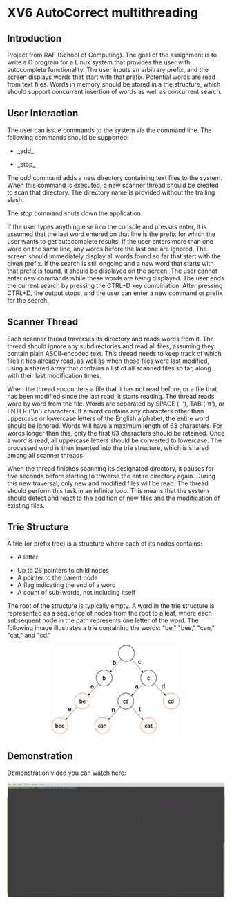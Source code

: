 # XV6 AutoCorrect multithreading

## Introduction
Project from RAF (School of Computing). The goal of the assignment is to write a C program for a Linux system that provides the user with autocomplete functionality. The user inputs an arbitrary prefix, and the screen displays words that start with that prefix. Potential words are read from text files. Words in memory should be stored in a trie structure, which should support concurrent insertion of words as well as concurrent search.


## User Interaction

The user can issue commands to the system via the command line. The following commands should be supported:
<ul>
  <li>_add_ <dir></li>
  <li>_stop_</li>
</ul>

The _add_ command adds a new directory containing text files to the system. When this command is executed, a new scanner thread should be created to scan that directory. The directory name is provided without the trailing slash.

The _stop_ command shuts down the application.

If the user types anything else into the console and presses enter, it is assumed that the last word entered on that line is the prefix for which the user wants to get autocomplete results. If the user enters more than one word on the same line, any words before the last one are ignored. The screen should immediately display all words found so far that start with the given prefix. If the search is still ongoing and a new word that starts with that prefix is found, it should be displayed on the screen. The user cannot enter new commands while these words are being displayed. The user ends the current search by pressing the CTRL+D key combination. After pressing CTRL+D, the output stops, and the user can enter a new command or prefix for the search.


## Scanner Thread

Each scanner thread traverses its directory and reads words from it. The thread should ignore any subdirectories and read all files, assuming they contain plain ASCII-encoded text. This thread needs to keep track of which files it has already read, as well as when those files were last modified, using a shared array that contains a list of all scanned files so far, along with their last modification times.

When the thread encounters a file that it has not read before, or a file that has been modified since the last read, it starts reading. The thread reads word by word from the file. Words are separated by SPACE (' '), TAB ('\t'), or ENTER ('\n') characters. If a word contains any characters other than uppercase or lowercase letters of the English alphabet, the entire word should be ignored. Words will have a maximum length of 63 characters. For words longer than this, only the first 63 characters should be retained. Once a word is read, all uppercase letters should be converted to lowercase. The processed word is then inserted into the trie structure, which is shared among all scanner threads.

When the thread finishes scanning its designated directory, it pauses for five seconds before starting to traverse the entire directory again. During this new traversal, only new and modified files will be read. The thread should perform this task in an infinite loop. This means that the system should detect and react to the addition of new files and the modification of existing files.



## Trie Structure

A trie (or prefix tree) is a structure where each of its nodes contains:
<ul>
  <li>A letter <dir></li>
  <li>Up to 26 pointers to child nodes</li>
  <li>A pointer to the parent node</li>
  <li>A flag indicating the end of a word</li>
  <li>A count of sub-words, not including itself</li>
</ul>
The root of the structure is typically empty. A word in the trie structure is represented as a sequence of nodes from the root to a leaf, where each subsequent node in the path represents one letter of the word. The following image illustrates a trie containing the words: "be," "bee," "can," "cat," and "cd."

<p align="center">
  <img src="images/trie.png" alt="trie" width="300">
</p>


## Demonstration

Demonstration video you can watch here:

<a href="https://raw.githubusercontent.com/Dovlane/XV6_AutoCorrect_multithreading/main/demo.mp4">
  <img src="https://raw.githubusercontent.com/Dovlane/XV6_AutoCorrect_multithreading/main/images/thumbnail.png" alt="Watch the video">
</a>


